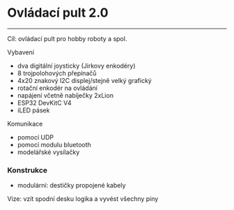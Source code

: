 # Ovládací pult 2.0
-------------------

Cíl: ovládací pult pro hobby roboty a spol. 

Vybavení 

- dva digitální joysticky (Jirkovy enkodéry)
- 8 trojpolohových přepínačů 
- 4x20 znakový I2C displej/stejně velký grafický
- rotační enkodér na ovládání 
- napájení včetně nabíječky 2xLion
- ESP32 DevKitC V4 
- iLED pásek 

Komunikace 

- pomocí UDP 
- pomocí modulu bluetooth 
- modelářské vysílačky 

### Konstrukce

- modulární: destičky propojené kabely 

Vize: vzít spodní desku logika a vyvést všechny piny 







